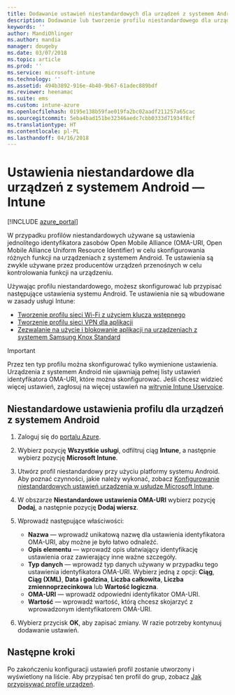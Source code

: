 ```yaml
---
title: Dodawanie ustawień niestandardowych dla urządzeń z systemem Android w usłudze Microsoft Intune — Azure | Microsoft Docs
description: Dodawanie lub tworzenie profilu niestandardowego dla urządzeń z systemem Android w celu utworzenia profilu sieci Wi-Fi z kluczem wstępnym, utworzenia profilu sieci VPN dla aplikacji lub zezwalania na użycie bądź blokowanie aplikacji dla urządzeń z system Samsung Knox Standard w usłudze Microsoft Intune
keywords: ''
author: MandiOhlinger
ms.author: mandia
manager: dougeby
ms.date: 03/07/2018
ms.topic: article
ms.prod: ''
ms.service: microsoft-intune
ms.technology: ''
ms.assetid: 494b3892-916e-4b40-9b67-61adec889bdf
ms.reviewer: heenamac
ms.suite: ems
ms.custom: intune-azure
ms.openlocfilehash: 0195e138b59fae019fa2bc02aadf211257a65cac
ms.sourcegitcommit: 5eba4bad151be32346aedc7cbb0333d71934f8cf
ms.translationtype: HT
ms.contentlocale: pl-PL
ms.lasthandoff: 04/16/2018
---
```

# <a name="custom-settings-for-android-devices---intune"></a>Ustawienia niestandardowe dla urządzeń z systemem Android — Intune

[!INCLUDE [azure_portal](./includes/azure_portal.md)]

W przypadku profilów niestandardowych używane są ustawienia jednolitego identyfikatora zasobów Open Mobile Alliance (OMA-URI, Open Mobile Alliance Uniform Resource Identifier) w celu skonfigurowania różnych funkcji na urządzeniach z systemem Android. Te ustawienia są zwykle używane przez producentów urządzeń przenośnych w celu kontrolowania funkcji na urządzeniu.

Używając profilu niestandardowego, możesz skonfigurować lub przypisać następujące ustawienia systemu Android. Te ustawienia nie są wbudowane w zasady usługi Intune:

- [Tworzenie profilu sieci Wi-Fi z użyciem klucza wstępnego](/intune/wi-fi-profile-shared-key)
- [Tworzenie profilu sieci VPN dla aplikacji](/intune/android-pulse-secure-per-app-vpn)
- [Zezwalanie na użycie i blokowanie aplikacji na urządzeniach z systemem Samsung Knox Standard](/intune/samsung-knox-apps-allow-block)

>[!IMPORTANT]
> Przez ten typ profilu można skonfigurować tylko wymienione ustawienia. Urządzenia z systemem Android nie ujawniają pełnej listy ustawień identyfikatora OMA-URI, które można skonfigurować. Jeśli chcesz widzieć więcej ustawień, zagłosuj na więcej ustawień na [witrynie Intune Uservoice](https://microsoftintune.uservoice.com/forums/291681-ideas).

## <a name="custom-profile-settings-for-android-devices"></a>Niestandardowe ustawienia profilu dla urządzeń z systemem Android

1. Zaloguj się do [portalu Azure](https://portal.azure.com). 
2. Wybierz pozycję **Wszystkie usługi**, odfiltruj ciąg **Intune**, a następnie wybierz pozycję **Microsoft Intune**.
3. Utwórz profil niestandardowy przy użyciu platformy systemu Android. Aby poznać czynności, jakie należy wykonać, zobacz [Konfigurowanie niestandardowych ustawień urządzenia w usłudze Microsoft Intune](custom-settings-configure.md).
4. W obszarze **Niestandardowe ustawienia OMA-URI** wybierz pozycję **Dodaj**, a następnie pozycję **Dodaj wiersz**.
5. Wprowadź następujące właściwości:

   - **Nazwa** — wprowadź unikatową nazwę dla ustawienia identyfikatora OMA-URI, aby możne je było łatwo odnaleźć.
   - **Opis elementu** — wprowadź opis ułatwiający identyfikację ustawienia oraz zawierający inne ważne szczegóły.
   - **Typ danych** — wprowadź typ danych używany w przypadku tego ustawienia identyfikatora OMA-URI. Wybierz jedną z opcji: **Ciąg**, **Ciąg (XML)**, **Data i godzina**, **Liczba całkowita**, **Liczba zmiennoprzecinkowa** lub **Wartość logiczna**.
   - **OMA-URI** — wprowadź odpowiedni identyfikator OMA-URI.
   - **Wartość** — wprowadź wartość, którą chcesz skojarzyć z wprowadzonym identyfikatorem OMA-URI.

6. Wybierz przycisk **OK**, aby zapisać zmiany. W razie potrzeby kontynuuj dodawanie ustawień.

## <a name="next-steps"></a>Następne kroki

Po zakończeniu konfiguracji ustawień profil zostanie utworzony i wyświetlony na liście. Aby przypisać ten profil do grup, zobacz [Jak przypisywać profile urządzeń](device-profile-assign.md).
